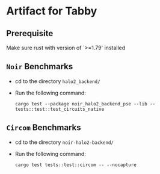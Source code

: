 # Artifact for Tabby

## Prerequisite

Make sure rust with version of `>=1.79' installed


## `Noir` Benchmarks

* cd to the directory `halo2_backend/`
* Run the following command:

    ```
    cargo test --package noir_halo2_backend_pse --lib -- tests::test::test_circuits_native 
    ```

## `Circom` Benchmarks

* cd to the directory `noir-halo2-backend/`
* Run the following command:
    
    ```
    cargo test tests::test::circom -- --nocapture
    ```

